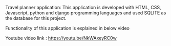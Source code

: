 Travel planner application: This application is developed with HTML, CSS, Javascript, python and django programming languages and used SQLITE as the database for this project.

Functionality of this application is explained in below video

Youtube video link :
https://youtu.be/NkWAxeyRC0w






